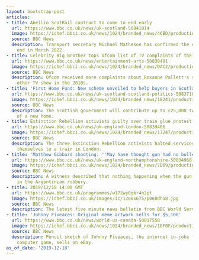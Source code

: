 ```yaml
---
layout: bootstrap-post
articles:
- title: Abellio ScotRail contract to come to end early
  url: https://www.bbc.co.uk/news/uk-scotland-50841814
  image: https://ichef.bbci.co.uk/news/1024/branded_news/46BD/production/_97490181_breaking_news_bigger.png
  source: BBC News
  description: Transport secretary Michael Matheson has confirmed the contract will
    end in March 2022.
- title: Celebrity Big Brother tops Ofcom list of TV complaints of the 2010s
  url: https://www.bbc.co.uk/news/entertainment-arts-50838491
  image: https://ichef.bbci.co.uk/news/1024/branded_news/DAC2/production/_110220065_pallett_get.jpg
  source: BBC News
  description: Ofcom received more complaints about Roxanne Pallett's stay than any
    other TV show in the 2010s.
- title: 'First Home Fund: New scheme unveiled to help buyers in Scotland'
  url: https://www.bbc.co.uk/news/uk-scotland-scotland-politics-50837184
  image: https://ichef.bbci.co.uk/news/1024/branded_news/18241/production/_110218889_houses3_getty.jpg
  source: BBC News
  description: The Scottish government will contribute up to £25,000 towards the cost
    of a new home.
- title: Extinction Rebellion activists guilty over train glue protest
  url: https://www.bbc.co.uk/news/uk-england-london-50839406
  image: https://ichef.bbci.co.uk/news/1024/branded_news/17247/production/_110219749_916de5d5-a0f1-454b-bef2-c90f4177b53c.jpg
  source: BBC News
  description: The three Extinction Rebellion activists halted services by gluing
    themselves to a train in London.
- title: 'Matthew Gibbard shooting: ''May have thought gun had no bullets'''
  url: https://www.bbc.co.uk/news/uk-england-northamptonshire-50834968
  image: https://ichef.bbci.co.uk/news/1024/branded_news/7D69/production/_110150123_57618217-a8ca-4249-8e66-88c15fa571bb.jpg
  source: BBC News
  description: A witness described that nothing happening when the gun was first fired
    in the Argentinian robbery.
- title: 2019/12/18 14:00 GMT
  url: https://www.bbc.co.uk/programmes/w172wy0qkr4n2pt
  image: https://ichef.bbci.co.uk/images/ic/1200x675/p060dh18.jpg
  source: BBC News
  description: The latest five minute news bulletin from BBC World Service.
- title: 'Johnny Fiveaces: Original meme artwork sells for $5,100'
  url: https://www.bbc.co.uk/news/world-us-canada-50817558
  image: https://ichef.bbci.co.uk/news/1024/branded_news/10F0F/production/_110219396_07b4fa9f-2462-4f71-9b4e-c403275941e0.jpg
  source: BBC News
  description: Pencil sketch of Johnny Fiveaces, the internet in-joke from an abandoned
    computer game, sells on eBay.
as_of_date: '2019-12-18'
---
```


